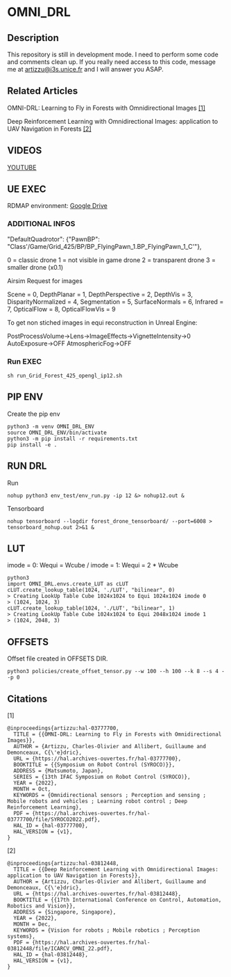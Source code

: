 # OMNI_DRL
## Description
This repository is still in development mode. I need to perform some code and comments clean up. If you really need access to this code, message me at artizzu@i3s.unice.fr and I will answer you ASAP.

## Related Articles
OMNI-DRL: Learning to Fly in Forests with Omnidirectional Images [[1]](#1)

Deep Reinforcement Learning with Omnidirectional Images: application to UAV Navigation in Forests [[2]](#2)

## VIDEOS

[YOUTUBE](https://www.youtube.com/@coatz3943/videos)

## UE EXEC

RDMAP environment: [Google Drive](https://drive.google.com/file/d/1eXtP3qAzfYgbX9XLl9FMyo_fs0FdtO8x/view?usp=sharing)

### ADDITIONAL INFOS

"DefaultQuadrotor": {"PawnBP": "Class'/Game/Grid_425/BP/BP_FlyingPawn_1.BP_FlyingPawn_1_C'"},

0 = classic drone
1 = not visible in game drone
2 = transparent drone
3 = smaller drone (x0.1)

Airsim Request for images

Scene = 0, 
DepthPlanar = 1, 
DepthPerspective = 2,
DepthVis = 3, 
DisparityNormalized = 4,
Segmentation = 5,
SurfaceNormals = 6,
Infrared = 7,
OpticalFlow = 8,
OpticalFlowVis = 9



To get non stiched images in equi reconstruction in Unreal Engine:

PostProcessVolume->Lens->ImageEffects->VignetteIntensity->0
AutoExposure->OFF
AtmosphericFog->OFF

### Run EXEC
```
sh run_Grid_Forest_425_opengl_ip12.sh 
```


## PIP ENV
Create the pip env
```
python3 -m venv OMNI_DRL_ENV
source OMNI_DRL_ENV/bin/activate
python3 -m pip install -r requirements.txt
pip install -e .
```
   
## RUN DRL
Run
```
nohup python3 env_test/env_run.py -ip 12 &> nohup12.out &
```
Tensorboard
```
nohup tensorboard --logdir forest_drone_tensorboard/ --port=6008 > tensorboard_nohup.out 2>&1 &
```

## LUT
imode = 0: Wequi = Wcube / imode = 1: Wequi = 2 * Wcube
```
python3
import OMNI_DRL.envs.create_LUT as cLUT
cLUT.create_lookup_table(1024, './LUT', "bilinear", 0)
> Creating LookUp Table Cube 1024x1024 to Equi 1024x1024 imode 0
> (1024, 1024, 3)
cLUT.create_lookup_table(1024, './LUT', "bilinear", 1)
> Creating LookUp Table Cube 1024x1024 to Equi 2048x1024 imode 1
> (1024, 2048, 3)
```

## OFFSETS
Offset file created in OFFSETS DIR.
```
python3 policies/create_offset_tensor.py --w 100 --h 100 --k 8 --s 4 --p 0
```

## Citations
<a id="1">[1]</a> 
```
@inproceedings{artizzu:hal-03777700,
  TITLE = {{OMNI-DRL: Learning to Fly in Forests with Omnidirectional Images}},
  AUTHOR = {Artizzu, Charles-Olivier and Allibert, Guillaume and Demonceaux, C{\'e}dric},
  URL = {https://hal.archives-ouvertes.fr/hal-03777700},
  BOOKTITLE = {{Symposium on Robot Control (SYROCO)}},
  ADDRESS = {Matsumoto, Japan},
  SERIES = {13th IFAC Symposium on Robot Control (SYROCO)},
  YEAR = {2022},
  MONTH = Oct,
  KEYWORDS = {Omnidirectional sensors ; Perception and sensing ; Mobile robots and vehicles ; Learning robot control ; Deep Reinforcement Learning},
  PDF = {https://hal.archives-ouvertes.fr/hal-03777700/file/SYROCO2022.pdf},
  HAL_ID = {hal-03777700},
  HAL_VERSION = {v1},
}
```

<a id="2">[2]</a> 
```
@inproceedings{artizzu:hal-03812448,
  TITLE = {{Deep Reinforcement Learning with Omnidirectional Images: application to UAV Navigation in Forests}},
  AUTHOR = {Artizzu, Charles-Olivier and Allibert, Guillaume and Demonceaux, C{\'e}dric},
  URL = {https://hal.archives-ouvertes.fr/hal-03812448},
  BOOKTITLE = {{17th International Conference on Control, Automation, Robotics and Vision}},
  ADDRESS = {Singapore, Singapore},
  YEAR = {2022},
  MONTH = Dec,
  KEYWORDS = {Vision for robots ; Mobile robotics ; Perception systems},
  PDF = {https://hal.archives-ouvertes.fr/hal-03812448/file/ICARCV_OMNI_22.pdf},
  HAL_ID = {hal-03812448},
  HAL_VERSION = {v1},
}
```
